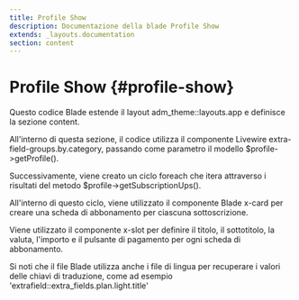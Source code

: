 ```yaml
---
title: Profile Show 
description: Documentazione della blade Profile Show
extends: _layouts.documentation
section: content
---
```


# Profile Show {#profile-show}

Questo codice Blade estende il layout adm_theme::layouts.app e definisce la sezione content. 

All'interno di questa sezione, il codice utilizza il componente Livewire extra-field-groups.by.category, passando come parametro il modello $profile->getProfile().

Successivamente, viene creato un ciclo foreach che itera attraverso i risultati del metodo $profile->getSubscriptionUps(). 

All'interno di questo ciclo, viene utilizzato il componente Blade x-card per creare una scheda di abbonamento per ciascuna sottoscrizione. 

Viene utilizzato il componente x-slot per definire il titolo, il sottotitolo, la valuta, l'importo e il pulsante di pagamento per ogni scheda di abbonamento.

Si noti che il file Blade utilizza anche i file di lingua per recuperare i valori delle chiavi di traduzione, come ad esempio  'extrafield::extra_fields.plan.light.title'